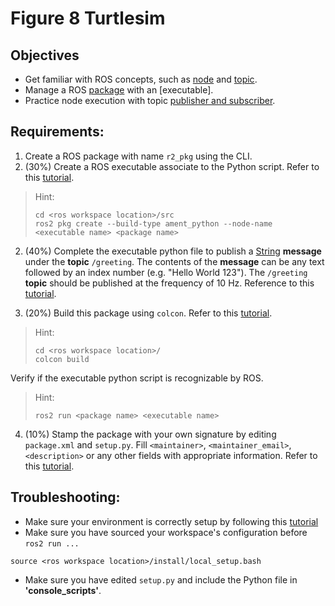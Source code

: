 # Figure 8 Turtlesim
## Objectives
- Get familiar with ROS concepts, such as [node](https://docs.ros.org/en/jazzy/Tutorials/Beginner-CLI-Tools/Understanding-ROS2-Nodes/Understanding-ROS2-Nodes.html) and 
[topic](https://docs.ros.org/en/jazzy/Tutorials/Beginner-CLI-Tools/Understanding-ROS2-Topics/Understanding-ROS2-Topics.html).
- Manage a ROS [package](https://docs.ros.org/en/jazzy/Tutorials/Beginner-Client-Libraries/Creating-Your-First-ROS2-Package.html) with an [executable].
- Practice node execution with topic [publisher and subscriber](https://docs.ros.org/en/jazzy/Tutorials/Beginner-Client-Libraries/Writing-A-Simple-Py-Publisher-And-Subscriber.html).

## Requirements: 
1. Create a ROS package with name `r2_pkg` using the CLI.
1. (30%) Create a ROS executable associate to the Python script. Refer to this [tutorial](https://docs.ros.org/en/humble/Tutorials/Beginner-Client-Libraries/Creating-Your-First-ROS2-Package.html). 
> Hint:
> ```console
> cd <ros workspace location>/src
> ros2 pkg create --build-type ament_python --node-name <executable name> <package name>
> ``` 

2. (40%) Complete the executable python file to publish a [String](https://docs.ros2.org/foxy/api/std_msgs/msg/String.html) **message** under the **topic** `/greeting`. The contents of the **message** can be any text followed by an index number (e.g. "Hello World 123"). The `/greeting` **topic** should be published at the frequency of 10 Hz. Reference to this [tutorial](https://docs.ros.org/en/humble/Tutorials/Beginner-Client-Libraries/Writing-A-Simple-Py-Publisher-And-Subscriber.html).

3. (20%) Build this package using `colcon`. Refer to this [tutorial](https://docs.ros.org/en/humble/Tutorials/Beginner-Client-Libraries/Creating-Your-First-ROS2-Package.html). 
> Hint:
> ```console
> cd <ros workspace location>/
> colcon build
> ```

Verify if the executable python script is recognizable by ROS.
> Hint:
> ```console
> ros2 run <package name> <executable name>
> ```

4. (10%) Stamp the package with your own signature by editing `package.xml` and `setup.py`. Fill `<maintainer>`, `<maintainer_email>`, `<description>` or any other fields with appropriate information. Refer to this [tutorial](https://docs.ros.org/en/humble/Tutorials/Beginner-Client-Libraries/Creating-Your-First-ROS2-Package.html). 

## Troubleshooting:
- Make sure your environment is correctly setup by following this [tutorial](https://docs.ros.org/en/humble/Tutorials/Beginner-CLI-Tools/Configuring-ROS2-Environment.html)
- Make sure you have sourced your workspace's configuration before `ros2 run ...`
```console
source <ros workspace location>/install/local_setup.bash
```
- Make sure you have edited `setup.py` and include the Python file in **'console_scripts'**.
